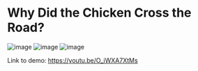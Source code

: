 # Why Did the Chicken Cross the Road?
![image](https://github.com/user-attachments/assets/aac9393f-8612-4782-ae1d-e18c6e7758e5)
![image](https://github.com/user-attachments/assets/9e5ba8c2-f8cf-4b39-912f-01c9a0d96c8e)
![image](https://github.com/user-attachments/assets/503501bf-b2bd-41f6-9da8-ab458405da08)

Link to demo: https://youtu.be/O_iWXA7XtMs  
